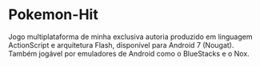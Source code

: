 # Pokemon-Hit
Jogo multiplataforma de minha exclusiva autoria produzido em linguagem ActionScript e arquitetura Flash, disponível para Android 7 (Nougat). Também jogável por emuladores de Android como o BlueStacks e o Nox.
